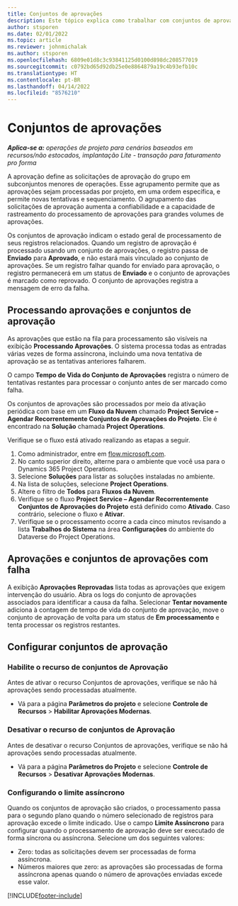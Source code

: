 ```yaml
---
title: Conjuntos de aprovações
description: Este tópico explica como trabalhar com conjuntos de aprovações, solicitações e os subconjuntos dessas operações.
author: stsporen
ms.date: 02/01/2022
ms.topic: article
ms.reviewer: johnmichalak
ms.author: stsporen
ms.openlocfilehash: 6809e01d8c3c93841125d0100d898dc208577019
ms.sourcegitcommit: c0792bd65d92db25e0e8864879a19c4b93efb10c
ms.translationtype: HT
ms.contentlocale: pt-BR
ms.lasthandoff: 04/14/2022
ms.locfileid: "8576210"
---
```

# <a name="approval-sets"></a>Conjuntos de aprovações

_**Aplica-se a:** operações de projeto para cenários baseados em recursos/não estocados, implantação Lite - transação para faturamento pro forma_

A aprovação define as solicitações de aprovação do grupo em subconjuntos menores de operações. Esse agrupamento permite que as aprovações sejam processadas por projeto, em uma ordem específica, e permite novas tentativas e sequenciamento. O agrupamento das solicitações de aprovação aumenta a confiabilidade e a capacidade de rastreamento do processamento de aprovações para grandes volumes de aprovações.

Os conjuntos de aprovação indicam o estado geral de processamento de seus registros relacionados. Quando um registro de aprovação é processado usando um conjunto de aprovações, o registro passa de **Enviado** para **Aprovado**, e não estará mais vinculado ao conjunto de aprovações. Se um registro falhar quando for enviado para aprovação, o registro permanecerá em um status de **Enviado** e o conjunto de aprovações é marcado como reprovado. O conjunto de aprovações registra a mensagem de erro da falha.

## <a name="processing-approvals-and-approval-sets"></a>Processando aprovações e conjuntos de aprovação
As aprovações que estão na fila para processamento são visíveis na exibição **Processando Aprovações**. O sistema processa todas as entradas várias vezes de forma assíncrona, incluindo uma nova tentativa de aprovação se as tentativas anteriores falharem.

O campo **Tempo de Vida do Conjunto de Aprovações** registra o número de tentativas restantes para processar o conjunto antes de ser marcado como falha.

Os conjuntos de aprovações são processados por meio da ativação periódica com base em um **Fluxo da Nuvem** chamado **Project Service – Agendar Recorrentemente Conjuntos de Aprovações do Projeto**. Ele é encontrado na **Solução** chamada **Project Operations**. 

Verifique se o fluxo está ativado realizando as etapas a seguir.

1. Como administrador, entre em [flow.microsoft.com](https://powerautomate.microsoft.com).
2. No canto superior direito, alterne para o ambiente que você usa para o Dynamics 365 Project Operations.
3. Selecione **Soluções** para listar as soluções instaladas no ambiente.
4. Na lista de soluções, selecione **Project Operations**.
5. Altere o filtro de **Todos** para **Fluxos da Nuvem**.
6. Verifique se o fluxo **Project Service – Agendar Recorrentemente Conjuntos de Aprovações do Projeto** está definido como **Ativado**. Caso contrário, selecione o fluxo e **Ativar**.
7. Verifique se o processamento ocorre a cada cinco minutos revisando a lista **Trabalhos do Sistema** na área **Configurações** do ambiente do Dataverse do Project Operations.

## <a name="failed-approvals-and-approval-sets"></a>Aprovações e conjuntos de aprovações com falha
A exibição **Aprovações Reprovadas** lista todas as aprovações que exigem intervenção do usuário. Abra os logs do conjunto de aprovações associados para identificar a causa da falha.
Selecionar **Tentar novamente** adiciona à contagem de tempo de vida do conjunto de aprovação, move o conjunto de aprovação de volta para um status de **Em processamento** e tenta processar os registros restantes.

## <a name="configure-approval-sets"></a>Configurar conjuntos de aprovação

### <a name="enable-the-approval-sets-feature"></a>Habilite o recurso de conjuntos de Aprovação
Antes de ativar o recurso Conjuntos de aprovações, verifique se não há aprovações sendo processadas atualmente.

- Vá para a página **Parâmetros do projeto** e selecione **Controle de Recursos** > **Habilitar Aprovações Modernas**.

### <a name="turn-off-the-approval-sets-feature"></a>Desativar o recurso de conjuntos de Aprovação
Antes de desativar o recurso Conjuntos de aprovações, verifique se não há aprovações sendo processadas atualmente.

- Vá para a página **Parâmetros do Projeto** e selecione **Controle de Recursos** > **Desativar Aprovações Modernas**.

### <a name="configuring-the-asynchronous-threshold"></a>Configurando o limite assíncrono 
Quando os conjuntos de aprovação são criados, o processamento passa para o segundo plano quando o número selecionado de registros para aprovação excede o limite indicado. Use o campo **Limite Assíncrono** para configurar quando o processamento de aprovação deve ser executado de forma síncrona ou assíncrona. Selecione um dos seguintes valores:

  - Zero: todas as solicitações devem ser processadas de forma assíncrona. 
  - Números maiores que zero: as aprovações são processadas de forma assíncrona apenas quando o número de aprovações enviadas excede esse valor.

[!INCLUDE[footer-include](../includes/footer-banner.md)]
